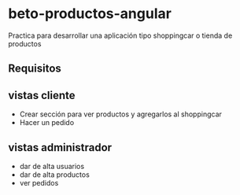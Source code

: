 # beto-productos-angular

Practica para desarrollar una aplicación tipo shoppingcar o tienda de productos

## Requisitos

## vistas cliente

- Crear sección para ver productos y agregarlos al shoppingcar
- Hacer un pedido

## vistas administrador

- dar de alta usuarios
- dar de alta productos
- ver pedidos
